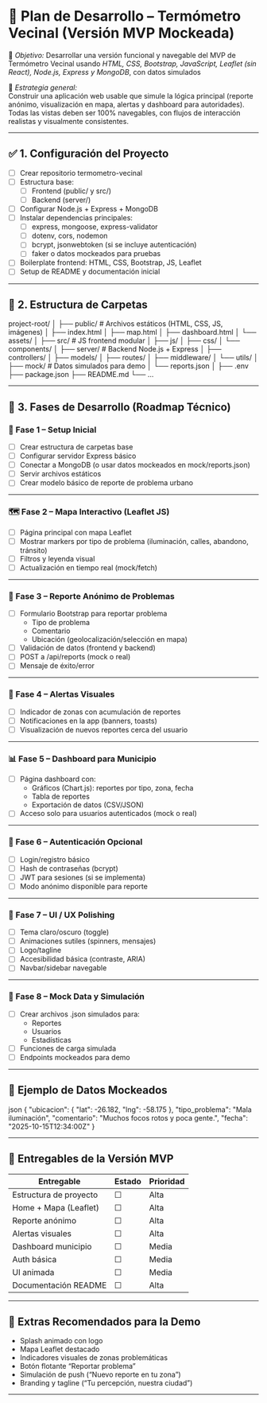 # 🧭 Plan de Desarrollo – Termómetro Vecinal (Versión MVP Mockeada)

📅 *Objetivo:* Desarrollar una versión funcional y navegable del MVP de Termómetro Vecinal usando *HTML, CSS, Bootstrap, JavaScript, Leaflet (sin React), Node.js, Express y MongoDB*, con datos simulados

🧠 *Estrategia general:*  
Construir una aplicación web usable que simule la lógica principal (reporte anónimo, visualización en mapa, alertas y dashboard para autoridades).  
Todas las vistas deben ser 100% navegables, con flujos de interacción realistas y visualmente consistentes.

---

## ✅ 1. Configuración del Proyecto

- [ ] Crear repositorio termometro-vecinal
- [ ] Estructura base: 
  - [ ] Frontend (public/ y src/)
  - [ ] Backend (server/)
- [ ] Configurar Node.js + Express + MongoDB
- [ ] Instalar dependencias principales:
  - [ ] express, mongoose, express-validator
  - [ ] dotenv, cors, nodemon
  - [ ] bcrypt, jsonwebtoken (si se incluye autenticación)
  - [ ] faker o datos mockeados para pruebas
- [ ] Boilerplate frontend: HTML, CSS, Bootstrap, JS, Leaflet
- [ ] Setup de README y documentación inicial

---

## 🧩 2. Estructura de Carpetas


project-root/
│
├── public/               # Archivos estáticos (HTML, CSS, JS, imágenes)
│   ├── index.html
│   ├── map.html
│   ├── dashboard.html
│   └── assets/
│
├── src/                  # JS frontend modular
│   ├── js/
│   ├── css/
│   └── components/
│
├── server/               # Backend Node.js + Express
│   ├── controllers/
│   ├── models/
│   ├── routes/
│   ├── middleware/
│   └── utils/
│
├── mock/                 # Datos simulados para demo
│   └── reports.json
│
├── .env
├── package.json
├── README.md
└── ...


---

## 🧱 3. Fases de Desarrollo (Roadmap Técnico)

### 🚀 Fase 1 – Setup Inicial

- [ ] Crear estructura de carpetas base
- [ ] Configurar servidor Express básico
- [ ] Conectar a MongoDB (o usar datos mockeados en mock/reports.json)
- [ ] Servir archivos estáticos
- [ ] Crear modelo básico de reporte de problema urbano

---

### 🗺 Fase 2 – Mapa Interactivo (Leaflet JS)

- [ ] Página principal con mapa Leaflet
- [ ] Mostrar markers por tipo de problema (iluminación, calles, abandono, tránsito)
- [ ] Filtros y leyenda visual
- [ ] Actualización en tiempo real (mock/fetch)

---

### 📝 Fase 3 – Reporte Anónimo de Problemas

- [ ] Formulario Bootstrap para reportar problema
  - Tipo de problema
  - Comentario
  - Ubicación (geolocalización/selección en mapa)
- [ ] Validación de datos (frontend y backend)
- [ ] POST a /api/reports (mock o real)
- [ ] Mensaje de éxito/error

---

### 🔔 Fase 4 – Alertas Visuales

- [ ] Indicador de zonas con acumulación de reportes
- [ ] Notificaciones en la app (banners, toasts)
- [ ] Visualización de nuevos reportes cerca del usuario

---

### 📊 Fase 5 – Dashboard para Municipio

- [ ] Página dashboard con:
  - Gráficos (Chart.js): reportes por tipo, zona, fecha
  - Tabla de reportes
  - Exportación de datos (CSV/JSON)
- [ ] Acceso solo para usuarios autenticados (mock o real)

---

### 🔑 Fase 6 – Autenticación Opcional

- [ ] Login/registro básico
- [ ] Hash de contraseñas (bcrypt)
- [ ] JWT para sesiones (si se implementa)
- [ ] Modo anónimo disponible para reporte

---

### 🎨 Fase 7 – UI / UX Polishing

- [ ] Tema claro/oscuro (toggle)
- [ ] Animaciones sutiles (spinners, mensajes)
- [ ] Logo/tagline
- [ ] Accesibilidad básica (contraste, ARIA)
- [ ] Navbar/sidebar navegable

---

### 🧪 Fase 8 – Mock Data y Simulación

- [ ] Crear archivos .json simulados para:
  - Reportes
  - Usuarios
  - Estadísticas
- [ ] Funciones de carga simulada
- [ ] Endpoints mockeados para demo

---

## 🧠 Ejemplo de Datos Mockeados

json
{
  "ubicacion": { "lat": -26.182, "lng": -58.175 },
  "tipo_problema": "Mala iluminación",
  "comentario": "Muchos focos rotos y poca gente.",
  "fecha": "2025-10-15T12:34:00Z"
}


---

## 🧭 Entregables de la Versión MVP

| Entregable             | Estado | Prioridad |
|------------------------|--------|-----------|
| Estructura de proyecto |   ☐    |   Alta    |
| Home + Mapa (Leaflet)  |   ☐    |   Alta    |
| Reporte anónimo        |   ☐    |   Alta    |
| Alertas visuales       |   ☐    |   Alta    |
| Dashboard municipio    |   ☐    |   Media   |
| Auth básica            |   ☐    |   Media   |
| UI animada             |   ☐    |   Media   |
| Documentación README   |   ☐    |   Alta    |

---

## 🧩 Extras Recomendados para la Demo

- Splash animado con logo
- Mapa Leaflet destacado
- Indicadores visuales de zonas problemáticas
- Botón flotante “Reportar problema”
- Simulación de push (“Nuevo reporte en tu zona”)
- Branding y tagline (“Tu percepción, nuestra ciudad”)

---


